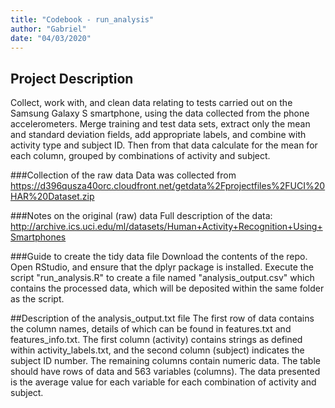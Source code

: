 ```yaml
---
title: "Codebook - run_analysis"
author: "Gabriel"
date: "04/03/2020"
---
```


## Project Description
Collect, work with, and clean data relating to tests carried out on the Samsung Galaxy S smartphone, using the data collected from the phone accelerometers. Merge training and test data sets, extract only the mean and standard deviation fields, add appropriate labels, and combine with activity type and subject ID. Then from that data calculate for the mean for each column, grouped by combinations of activity and subject.

###Collection of the raw data
Data was collected from https://d396qusza40orc.cloudfront.net/getdata%2Fprojectfiles%2FUCI%20HAR%20Dataset.zip

###Notes on the original (raw) data 
Full description of the data: http://archive.ics.uci.edu/ml/datasets/Human+Activity+Recognition+Using+Smartphones

###Guide to create the tidy data file
Download the contents of the repo.
Open RStudio, and ensure that the dplyr package is installed.
Execute the script "run_analysis.R" to create a file named "analysis_output.csv" which contains the processed data, which will be deposited within the same folder as the script.

##Description of the analysis_output.txt file
The first row of data contains the column names, details of which can be found in features.txt and features_info.txt. 
The first column (activity) contains strings as defined within activity_labels.txt, and the second column (subject) indicates the subject ID number. The remaining columns contain numeric data.
The table should have rows of  data and 563 variables (columns).
The data presented is the average value for each variable for each combination of activity and subject. 

